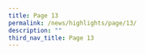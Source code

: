 ```yaml
---
title: Page 13
permalink: /news/highlights/page/13/
description: ""
third_nav_title: Page 13
---
```

